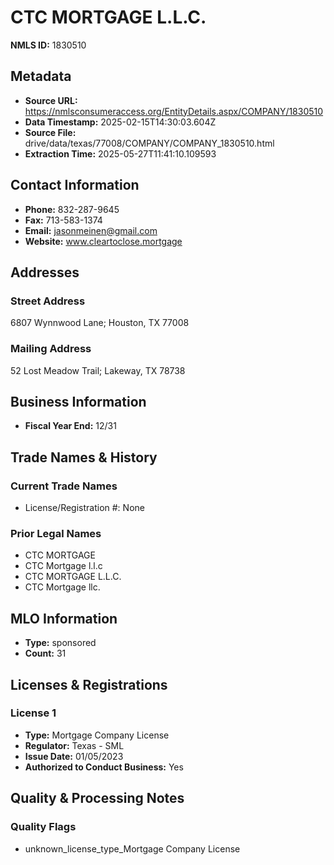 # CTC MORTGAGE L.L.C.

**NMLS ID:** 1830510

## Metadata
- **Source URL:** https://nmlsconsumeraccess.org/EntityDetails.aspx/COMPANY/1830510
- **Data Timestamp:** 2025-02-15T14:30:03.604Z
- **Source File:** drive/data/texas/77008/COMPANY/COMPANY_1830510.html
- **Extraction Time:** 2025-05-27T11:41:10.109593

## Contact Information
- **Phone:** 832-287-9645
- **Fax:** 713-583-1374
- **Email:** jasonmeinen@gmail.com
- **Website:** www.cleartoclose.mortgage

## Addresses
### Street Address
6807 Wynnwood Lane; Houston, TX 77008

### Mailing Address
52 Lost Meadow Trail; Lakeway, TX 78738

## Business Information
- **Fiscal Year End:** 12/31

## Trade Names & History
### Current Trade Names
- License/Registration #: None

### Prior Legal Names
- CTC MORTGAGE
- CTC Mortgage l.l.c
- CTC MORTGAGE L.L.C.
- CTC Mortgage llc.

## MLO Information
- **Type:** sponsored
- **Count:** 31

## Licenses & Registrations

### License 1
- **Type:** Mortgage Company License
- **Regulator:** Texas - SML
- **Issue Date:** 01/05/2023
- **Authorized to Conduct Business:** Yes

## Quality & Processing Notes
### Quality Flags
- unknown_license_type_Mortgage Company License
